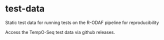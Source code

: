 # test-data
Static test data for running tests on the R-ODAF pipeline for reproducibility

Access the TempO-Seq test data via github releases.
